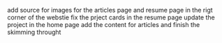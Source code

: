 add source for images for the articles page and resume page in the rigt corner of the webstie 
fix the prject cards in the resume page
update the project in the home page
add the content for articles and finish the skimming throught 
